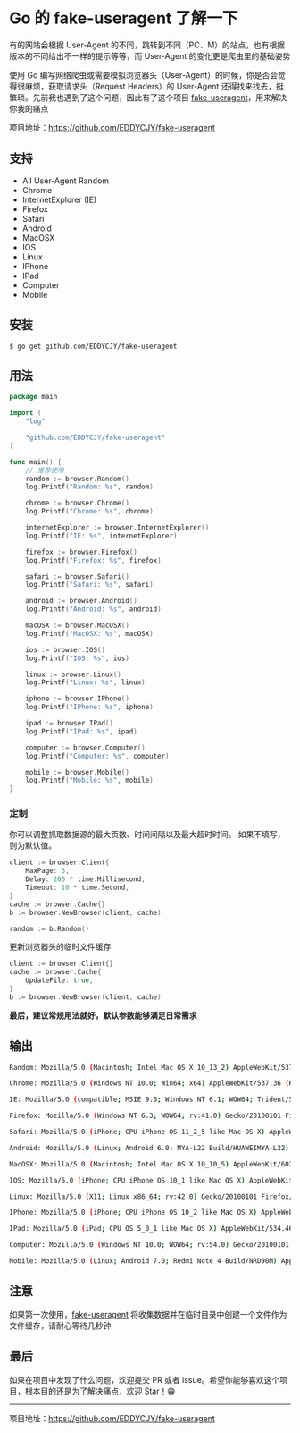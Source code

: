 # Go 的 fake-useragent 了解一下

有的网站会根据 User-Agent 的不同，跳转到不同（PC、M）的站点，也有根据版本的不同给出不一样的提示等等，而 User-Agent 的变化更是爬虫里的基础姿势

使用 Go 编写网络爬虫或需要模拟浏览器头（User-Agent）的时候，你是否会觉得很麻烦，获取请求头（Request Headers）的 User-Agent 还得找来找去，挺繁琐。先前我也遇到了这个问题，因此有了这个项目 [fake-useragent](https://github.com/EDDYCJY/fake-useragent)，用来解决你我的痛点

项目地址：https://github.com/EDDYCJY/fake-useragent

## 支持

- All User-Agent Random
- Chrome
- InternetExplorer (IE)
- Firefox
- Safari
- Android
- MacOSX
- IOS
- Linux
- IPhone
- IPad
- Computer
- Mobile

## 安装

```
$ go get github.com/EDDYCJY/fake-useragent
```

## 用法

``` go
package main

import (
	"log"

	"github.com/EDDYCJY/fake-useragent"
)

func main() {
	// 推荐使用
	random := browser.Random()
	log.Printf("Random: %s", random)

	chrome := browser.Chrome()
	log.Printf("Chrome: %s", chrome)

	internetExplorer := browser.InternetExplorer()
	log.Printf("IE: %s", internetExplorer)

	firefox := browser.Firefox()
	log.Printf("Firefox: %s", firefox)

	safari := browser.Safari()
	log.Printf("Safari: %s", safari)

	android := browser.Android()
	log.Printf("Android: %s", android)

	macOSX := browser.MacOSX()
	log.Printf("MacOSX: %s", macOSX)

	ios := browser.IOS()
	log.Printf("IOS: %s", ios)

	linux := browser.Linux()
	log.Printf("Linux: %s", linux)

	iphone := browser.IPhone()
	log.Printf("IPhone: %s", iphone)

	ipad := browser.IPad()
	log.Printf("IPad: %s", ipad)

	computer := browser.Computer()
	log.Printf("Computer: %s", computer)

	mobile := browser.Mobile()
	log.Printf("Mobile: %s", mobile)
}
```

### 定制

你可以调整抓取数据源的最大页数、时间间隔以及最大超时时间。 如果不填写，则为默认值。

``` go
client := browser.Client{
	MaxPage: 3,
	Delay: 200 * time.Millisecond,
	Timeout: 10 * time.Second,
}
cache := browser.Cache{}
b := browser.NewBrowser(client, cache)

random := b.Random()
```

更新浏览器头的临时文件缓存

``` go
client := browser.Client{}
cache := browser.Cache{
	UpdateFile: true,
}
b := browser.NewBrowser(client, cache)
```
**最后，建议常规用法就好，默认参数能够满足日常需求**

## 输出

``` sh
Random: Mozilla/5.0 (Macintosh; Intel Mac OS X 10_13_2) AppleWebKit/537.36 (KHTML, like Gecko) Chrome/63.0.3239.132 Safari/537.36

Chrome: Mozilla/5.0 (Windows NT 10.0; Win64; x64) AppleWebKit/537.36 (KHTML, like Gecko) Chrome/60.0.3112.113 Safari/537.36

IE: Mozilla/5.0 (compatible; MSIE 9.0; Windows NT 6.1; WOW64; Trident/5.0)

Firefox: Mozilla/5.0 (Windows NT 6.3; WOW64; rv:41.0) Gecko/20100101 Firefox/41.0

Safari: Mozilla/5.0 (iPhone; CPU iPhone OS 11_2_5 like Mac OS X) AppleWebKit/604.5.6 (KHTML, like Gecko) Version/11.0 Mobile/15D60 Safari/604.1

Android: Mozilla/5.0 (Linux; Android 6.0; MYA-L22 Build/HUAWEIMYA-L22) AppleWebKit/537.36 (KHTML, like Gecko) Chrome/62.0.3202.84 Mobile Safari/537.36

MacOSX: Mozilla/5.0 (Macintosh; Intel Mac OS X 10_10_5) AppleWebKit/602.2.14 (KHTML, like Gecko) Version/10.0.1 Safari/602.2.14

IOS: Mozilla/5.0 (iPhone; CPU iPhone OS 10_1 like Mac OS X) AppleWebKit/602.2.14 (KHTML, like Gecko) Version/10.0 Mobile/14B72 Safari/602.1

Linux: Mozilla/5.0 (X11; Linux x86_64; rv:42.0) Gecko/20100101 Firefox/42.0

IPhone: Mozilla/5.0 (iPhone; CPU iPhone OS 10_2 like Mac OS X) AppleWebKit/602.3.12 (KHTML, like Gecko) Version/10.0 Mobile/14C92 Safari/602.1

IPad: Mozilla/5.0 (iPad; CPU OS 5_0_1 like Mac OS X) AppleWebKit/534.46 (KHTML, like Gecko) Version/5.1 Mobile/9A405 Safari/7534.48.3

Computer: Mozilla/5.0 (Windows NT 10.0; WOW64; rv:54.0) Gecko/20100101 Firefox/54.0

Mobile: Mozilla/5.0 (Linux; Android 7.0; Redmi Note 4 Build/NRD90M) AppleWebKit/537.36 (KHTML, like Gecko) Chrome/63.0.3239.111 Mobile Safari/537.36
```

## 注意

如果第一次使用，[fake-useragent](https://github.com/EDDYCJY/fake-useragent) 将收集数据并在临时目录中创建一个文件作为文件缓存，请耐心等待几秒钟

## 最后

如果在项目中发现了什么问题，欢迎提交 PR 或者 issue。希望你能够喜欢这个项目，根本目的还是为了解决痛点，欢迎 Star！😁

---

项目地址：https://github.com/EDDYCJY/fake-useragent

